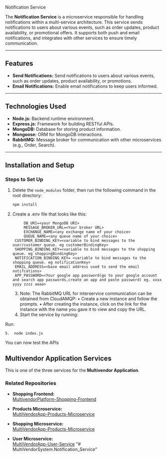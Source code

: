 
 Notification Service

The **Notification Service** is a microservice responsible for handling notifications within a multi-service architecture. This service sends notifications to users about various events, such as order updates, product availability, or promotional offers. It supports both push and email notifications, and integrates with other services to ensure timely communication.

---

## Features

- **Send Notifications:** Send notifications to users about various events, such as order updates, product availability, or promotions.
- **Email Notifications:** Enable email notifications to keep users informed.

---

## Technologies Used

- **Node.js:** Backend runtime environment.
- **Express.js:** Framework for building RESTful APIs.
- **MongoDB:** Database for storing product information.
- **Mongoose:** ORM for MongoDB interactions.
- **RabbitMQ:** Message broker for communication with other microservices (e.g., Order, Search).

---

## Installation and Setup

### Steps to Set Up

1. Delete the `node_modules` folder, then run the following command in the root directory:
   ```bash
   npm install

2. Create a .env file that looks like this:
   
		    DB_URI=<your MongoDB URI>
		    MESSAGE_BROKER_URL=<Your broker URL>
		    EXCHANGE_NAME=<any exchange name of your choice>
		    QUEUE_NAME=<any queue name of your choice>
        CUSTOMER_BINDING_KEY=<variable to bind messages to the user/customer queue. eg customerBindingKey>
        SHOPPING_BINDING_KEY=<variable to bind messages to the shopping queue. eg shoppingBindingKey>
        NOTIFICATION_BINDING_KEY= <variable to bind messages to the shopping queue. eg notificationKey>
        EMAIL_ADDRESS=<base email address used to send the email notifcations>
        APP_PASSWORD=<Your google app password(go to your google account and search app passwords,create an app and paste password) eg. xxxx yyyy zzzz aaaa>


	



	3.	Note:
The RabbitMQ URL for interservice communication can be obtained from CloudAMQP:
	•	Create a new instance and follow the prompts.
	•	After creating the instance, click on the link for the instance with the name you gave it to view and copy the URL.
	4.	Start the service by running:

Run:


	5.	node index.js


You can now test the APIs

## Multivendor Application Services

This is one of the three services for the **Multivendor Application**.  

### Related Repositories

- **Shopping Frontend:**  
  [MultivendorPlatform-Shopping-Frontend](https://github.com/haariswaqas/MultivendorPlatform-Shopping-Frontend)

- **Products Microservice:**  
  [MultiVendorApp-Products-Microservice](https://github.com/samuel2l/MultiVendorApp-Products-Microservice)

- **Shopping Microservice:**  
  [MultiVendorApp-Products-Microservice](https://github.com/samuel2l/MultivendorPlatform-Shopping-Service)

- **User Microservice:**  
  [MultiVendorApp-User-Service](https://github.com/samuel2l/MultiVendorApp-User-Service)
"# MultiVendorSystem.Notification_Service" 
